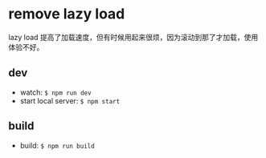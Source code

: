 # remove lazy load

lazy load 提高了加载速度，但有时候用起来很烦，因为滚动到那了才加载，使用体验不好。

## dev

- watch: `$ npm run dev`
- start local server: `$ npm start`

## build

- build: `$ npm run build`
